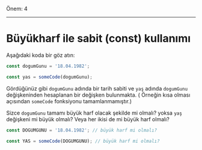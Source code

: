 Önem: 4

---

# Büyükharf ile sabit (const) kullanımı

Aşağıdaki koda bir göz atın:

```js
const dogumGunu = '18.04.1982';

const yas = someCode(dogumGunu);
```

Gördüğünüz gibi `dogumGunu` adında bir tarih sabiti ve `yaş` adında `dogumGunu` değişkeninden hesaplanan bir değişken bulunmakta. ( Örneğin kısa olması açısından `someCode` fonksiyonu tamamlanmamıştır.)

Sizce `dogumGunu` tamamı büyük harf olacak şekilde mi olmalı? yoksa `yaş` değişkeni mi büyük olmalı? Veya her ikisi de mi büyük harf olmalı? 

```js
const DOGUMGUNU = '18.04.1982'; // büyük harf mi olmalı?

const YAS = someCode(DOGUMGUNU); // büyük harf mi olmalı?
```

